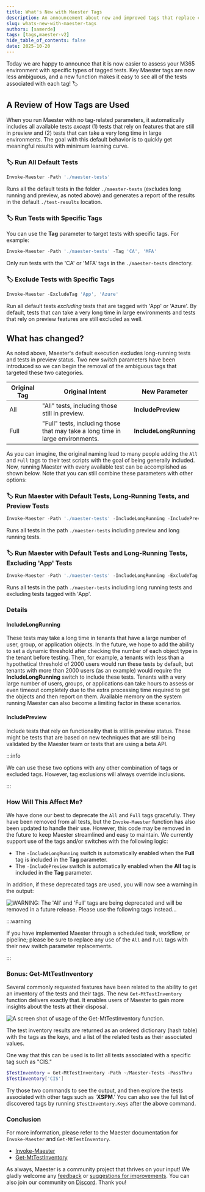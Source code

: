 ```yaml
---
title: What's New with Maester Tags
description: An announcement about new and improved tags that replace current ones, and a new function to get an inventory of tests per tag.
slug: whats-new-with-maester-tags
authors: [samerde]
tags: [tags,maester-v2]
hide_table_of_contents: false
date: 2025-10-20
---
```


Today we are happy to announce that it is now easier to assess your M365 environment with specific types of tagged tests. Key Maester tags are now less ambiguous, and a new function makes it easy to see all of the tests associated with each tag! 🏷️

<!-- truncate -->

## A Review of How Tags are Used

When you run Maester with no tag-related parameters, it automatically includes all available tests *except* (1) tests that rely on features that are still in preview and (2) tests that can take a very long time in large environments. The goal with this default behavior is to quickly get meaningful results with minimum learning curve.

### 🏷️ Run All Default Tests

```powershell
Invoke-Maester -Path './maester-tests'
```

Runs all the default tests in the folder `./maester-tests` (excludes long running and preview, as noted above) and generates a report of the results in the default `./test-results` location.

### 🏷️ Run Tests with Specific Tags

You can use the **Tag** parameter to target tests with specific tags. For example:

```powershell
Invoke-Maester -Path './maester-tests' -Tag 'CA', 'MFA'
```

Only run tests with the 'CA' or 'MFA' tags in the `./maester-tests` directory.

### 🏷️ Exclude Tests with Specific Tags

```powershell
Invoke-Maester -ExcludeTag 'App', 'Azure'
```

Run all default tests *excluding* tests that are tagged with 'App' or 'Azure'. By default, tests that can take a very long time in large environments and tests that rely on preview features are still excluded as well.

## What has changed?

As noted above, Maester's default execution excludes long-running tests and tests in preview status. Two new switch parameters have been introduced so we can begin the removal of the ambiguous tags that targeted these two categories.

| Original Tag | Original Intent | New Parameter |
| --- | --- | --- |
| All | "All" tests, including those still in preview. | **IncludePreview** |
| Full | "Full" tests, including those that may take a long time in large environments. | **IncludeLongRunning** |

As you can imagine, the original naming lead to many people adding the `All` and `Full` tags to their test scripts with the goal of being generally included. Now, running Maester with every available test can be accomplished as shown below. Note that you can still combine these parameters with other options:

### 🏷️ Run Maester with Default Tests, Long-Running Tests, and Preview Tests

```powershell
Invoke-Maester -Path './maester-tests' -IncludeLongRunning -IncludePreview
```

Runs all tests in the path `./maester-tests` including preview and long running tests.

### 🏷️ Run Maester with Default Tests and Long-Running Tests, Excluding 'App' Tests

```powershell
Invoke-Maester -Path './maester-tests' -IncludeLongRunning -ExcludeTag 'App'
```

Runs all tests in the path `./maester-tests` including long running tests and excluding tests tagged with 'App'.

### Details

#### IncludeLongRunning

These tests may take a long time in tenants that have a large number of user, group, or application objects. In the future, we hope to add the ability to set a dynamic threshold after checking the number of each object type in the tenant before testing. Then, for example, a tenants with less than a hypothetical threshold of 2000 users would run these tests by default, but tenants with more than 2000 users (as an example) would require the **IncludeLongRunning** switch to include these tests. Tenants with a very large number of users, groups, or applications can take hours to assess or even timeout completely due to the extra processing time required to get the objects and then report on them. Available memory on the system running Maester can also become a limiting factor in these scenarios.

#### IncludePreview

Include tests that rely on functionality that is still in preview status. These might be tests that are based on new techniques that are still being validated by the Maester team or tests that are using a beta API.

:::info

We can use these two options with any other combination of tags or excluded tags. However, tag exclusions will always override inclusions.

:::

### How Will This Affect Me?

We have done our best to deprecate the `All` and `Full` tags gracefully. They have been removed from all tests, but the `Invoke-Maester` function has also been updated to handle their use. However, this code may be removed in the future to keep Maester streamlined and easy to maintain. We currently support use of the tags and/or switches with the following logic:

- The `-IncludeLongRunning` switch is automatically enabled when the **Full** tag is included in the **Tag** parameter.
- The `-IncludePreview` switch is automatically enabled when the **All** tag is included in the **Tag** parameter.

In addition, if these deprecated tags are used, you will now see a warning in the output:

![WARNING: The 'All' and 'Full' tags are being deprecated and will be removed in a future release. Please use the following tags instead...](img/Invoke_Maester_deprecated_tag_warning.png)

:::warning

If you have implemented Maester through a scheduled task, workflow, or pipeline; please be sure to replace any use of the `All` and `Full` tags with their new switch parameter replacements.

:::

### Bonus: Get-MtTestInventory

Several commonly requested features have been related to the ability to get an inventory of the tests and their tags. The new `Get-MtTestInventory` function delivers exactly that. It enables users of Maester to gain more insights about the tests at their disposal.

![A screen shot of usage of the Get-MtTestInventory function.](img/Get-MtTestInventory_Example1.png)

The test inventory results are returned as an ordered dictionary (hash table) with the tags as the keys, and a list of the related tests as their associated values.

One way that this can be used is to list all tests associated with a specific tag such as "CIS."

```powershell
$TestInventory = Get-MtTestInventory -Path ~/Maester-Tests -PassThru
$TestInventory['CIS']
```

Try those two commands to see the output, and then explore the tests associated with other tags such as '**XSPM**.' You can also see the full list of discovered tags by running `$TestInventory.Keys` after the above command.

### Conclusion

For more information, please refer to the Maester documentation for `Invoke-Maester` and `Get-MtTestInventory`.

- [Invoke-Maester](https://maester.dev/docs/commands/Invoke-Maester)
- [Get-MtTestInventory](https://maester.dev/docs/commands/Get-MtTestInventory)

As always, Maester is a community project that thrives on your input! We gladly welcome any [feedback](https://github.com/maester365/maester/discussions) or [suggestions for improvements](https://github.com/maester365/maester/issues). You can also join our community on [Discord](https://discord.gg/CQs76Wa9). Thank you!
